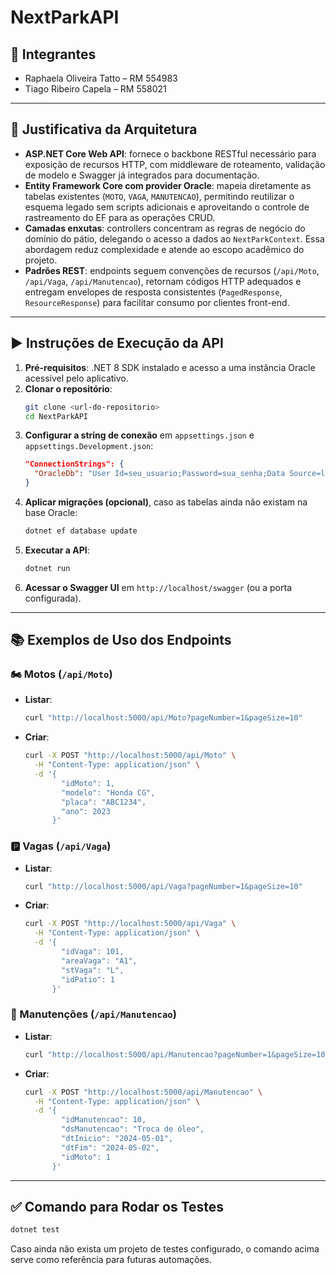# NextParkAPI

## 👥 Integrantes
- Raphaela Oliveira Tatto – RM 554983
- Tiago Ribeiro Capela – RM 558021

---

## 🧭 Justificativa da Arquitetura
- **ASP.NET Core Web API**: fornece o backbone RESTful necessário para exposição de recursos HTTP, com middleware de roteamento, validação de modelo e Swagger já integrados para documentação.
- **Entity Framework Core com provider Oracle**: mapeia diretamente as tabelas existentes (`MOTO`, `VAGA`, `MANUTENCAO`), permitindo reutilizar o esquema legado sem scripts adicionais e aproveitando o controle de rastreamento do EF para as operações CRUD.
- **Camadas enxutas**: controllers concentram as regras de negócio do domínio do pátio, delegando o acesso a dados ao `NextParkContext`. Essa abordagem reduz complexidade e atende ao escopo acadêmico do projeto.
- **Padrões REST**: endpoints seguem convenções de recursos (`/api/Moto`, `/api/Vaga`, `/api/Manutencao`), retornam códigos HTTP adequados e entregam envelopes de resposta consistentes (`PagedResponse`, `ResourceResponse`) para facilitar consumo por clientes front-end.

---

## ▶️ Instruções de Execução da API
1. **Pré-requisitos**: .NET 8 SDK instalado e acesso a uma instância Oracle acessível pelo aplicativo.
2. **Clonar o repositório**:
   ```bash
   git clone <url-do-repositorio>
   cd NextParkAPI
   ```
3. **Configurar a string de conexão** em `appsettings.json` e `appsettings.Development.json`:
   ```json
   "ConnectionStrings": {
     "OracleDb": "User Id=seu_usuario;Password=sua_senha;Data Source=localhost:1521/XEPDB1;"
   }
   ```
4. **Aplicar migrações (opcional)**, caso as tabelas ainda não existam na base Oracle:
   ```bash
   dotnet ef database update
   ```
5. **Executar a API**:
   ```bash
   dotnet run
   ```
6. **Acessar o Swagger UI** em `http://localhost/swagger` (ou a porta configurada).

---

## 📚 Exemplos de Uso dos Endpoints
### 🏍️ Motos (`/api/Moto`)
- **Listar**:
  ```bash
  curl "http://localhost:5000/api/Moto?pageNumber=1&pageSize=10"
  ```
- **Criar**:
  ```bash
  curl -X POST "http://localhost:5000/api/Moto" \
    -H "Content-Type: application/json" \
    -d '{
          "idMoto": 1,
          "modelo": "Honda CG",
          "placa": "ABC1234",
          "ano": 2023
        }'
  ```

### 🅿️ Vagas (`/api/Vaga`)
- **Listar**:
  ```bash
  curl "http://localhost:5000/api/Vaga?pageNumber=1&pageSize=10"
  ```
- **Criar**:
  ```bash
  curl -X POST "http://localhost:5000/api/Vaga" \
    -H "Content-Type: application/json" \
    -d '{
          "idVaga": 101,
          "areaVaga": "A1",
          "stVaga": "L",
          "idPatio": 1
        }'
  ```

### 🔧 Manutenções (`/api/Manutencao`)
- **Listar**:
  ```bash
  curl "http://localhost:5000/api/Manutencao?pageNumber=1&pageSize=10"
  ```
- **Criar**:
  ```bash
  curl -X POST "http://localhost:5000/api/Manutencao" \
    -H "Content-Type: application/json" \
    -d '{
          "idManutencao": 10,
          "dsManutencao": "Troca de óleo",
          "dtInicio": "2024-05-01",
          "dtFim": "2024-05-02",
          "idMoto": 1
        }'
  ```

---

## ✅ Comando para Rodar os Testes
```bash
dotnet test
```

Caso ainda não exista um projeto de testes configurado, o comando acima serve como referência para futuras automações.

